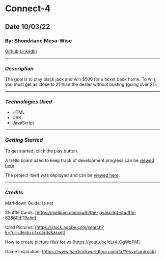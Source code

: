 # Connect-4
## Date 10/03/22
### By: Shondriane Mesa-Wise

[Github](https://github.com/shondriane)
[LinkedIn](https://www.linkedin.com/in/shondriane-mesa-wise-824038142/)

***

### ***Description***
The goal is to play black jack and win $500 for a ticket back home. To win, you must get as close to 21  than the dealer without busting (going over 21).
***

### ***Technologies Used***

* HTML
* CSS
* JavaScript

***

### ***Getting Started***
To get started, click the play button.  

A trello board used to keep track of development progress can be [viewed here](https://trello.com/b/aMV0gCup/black-jack).

The project itself was deployed and can be [viewed here](https://shondrianesblackjack.surge.sh/).

***

### ***Credits***


Markdown Guide: ia.net

Shuffle Cards: [https://medium.com/swlh/the-javascript-shuffle-62660df19a5d]

Card Pictures: [https://stock.adobe.com/search?k=full+deck+of+cards&asset]

How to create picture files for vs:[https://youtu.be/cLr4_CgWqPM]

Game Inspiration: [https://www.hardrockworldtour.com/fx/?env=hardrock]
